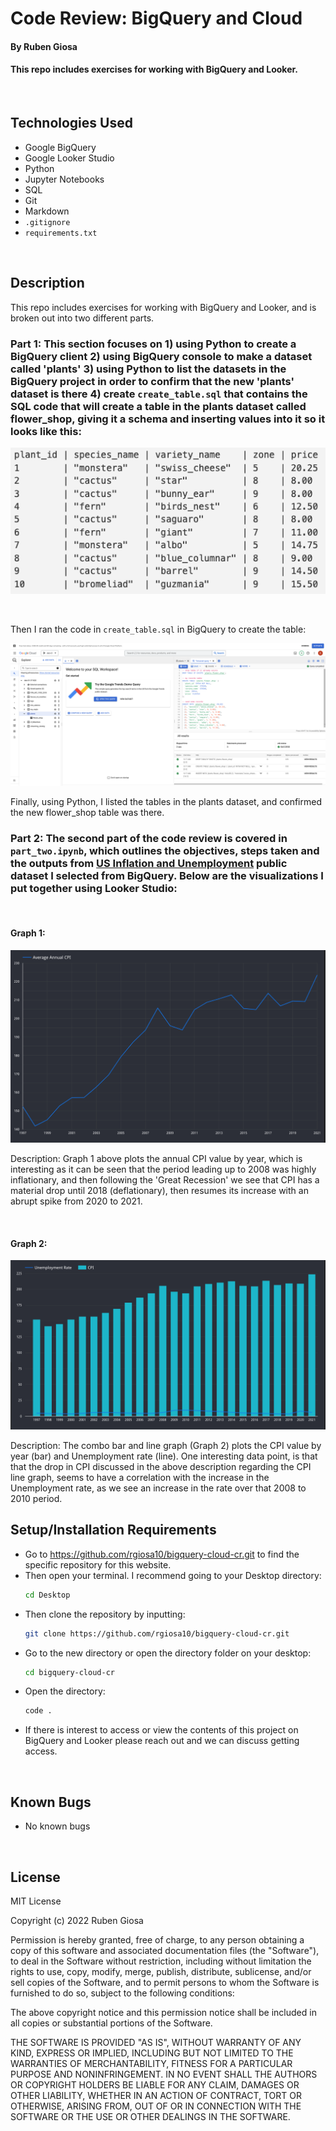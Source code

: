 # Code Review: BigQuery and Cloud

#### By Ruben Giosa

#### This repo includes exercises for working with BigQuery and Looker.

<br>

## Technologies Used

* Google BigQuery
* Google Looker Studio
* Python
* Jupyter Notebooks
* SQL
* Git
* Markdown
* `.gitignore`
* `requirements.txt`

</br>

## Description
This repo includes exercises for working with BigQuery and Looker, and is broken out into two different parts. 

### Part 1: This section focuses on 1) using Python to create a BigQuery client 2) using BigQuery console to make a dataset called 'plants' 3) using Python to list the datasets in the BigQuery project in order to confirm that the new 'plants' dataset is there 4) create `create_table.sql` that contains the SQL code that will create a table in the plants dataset called flower_shop, giving it a schema and inserting values into it so it looks like this:

![values_sql_table_creation.png](./images/values_sql_table_creation.png)

<br>

Then I ran the code in `create_table.sql` in BigQuery to create the table:

![create_flower_shop_table.png](./images/create_flower_shop_table.png)

Finally, using Python, I listed the tables in the plants dataset, and confirmed the new flower_shop table was there.

### Part 2: The second part of the code review is covered in `part_two.ipynb`, which outlines the objectives, steps taken and the outputs from [US Inflation and Unemployment](https://console.cloud.google.com/marketplace/product/bls-public-data/cpi-unemployement?project=deb-01-371820) public dataset I selected from BigQuery. Below are the visualizations I put together using Looker Studio:

<br>

#### Graph 1:
![avg_cpi](/./images/avg_cpi.png)

Description: Graph 1 above plots the annual CPI value by year, which is interesting as it can be seen that the period leading up to 2008 was highly inflationary, and then following the 'Great Recession' we see that CPI has a material drop until 2018 (deflationary), then resumes its increase with an abrupt spike from 2020 to 2021.

<br>

#### Graph 2:
![combo_graph.png](./images/combo_graph.png)

Description: The combo bar and line graph (Graph 2) plots the CPI value by year (bar) and Unemployment rate (line). One interesting data point, is that that the drop in CPI discussed in the above description regarding the CPI line graph, seems to have a correlation with the increase in the Unemployment rate, as we see an increase in the rate over that 2008 to 2010 period.


## Setup/Installation Requirements

* Go to https://github.com/rgiosa10/bigquery-cloud-cr.git to find the specific repository for this website.
* Then open your terminal. I recommend going to your Desktop directory:
    ```bash
    cd Desktop
    ```
* Then clone the repository by inputting: 
  ```bash
  git clone https://github.com/rgiosa10/bigquery-cloud-cr.git
  ```
* Go to the new directory or open the directory folder on your desktop:
  ```bash
  cd bigquery-cloud-cr
  ```
* Open the directory:
  ```bash
  code .
  ```
* If there is interest to access or view the contents of this project on BigQuery and Looker please reach out and we can discuss getting access.

</br>

## Known Bugs

* No known bugs

<br>

## License

MIT License

Copyright (c) 2022 Ruben Giosa

Permission is hereby granted, free of charge, to any person obtaining a copy of this software and associated documentation files (the "Software"), to deal in the Software without restriction, including without limitation the rights to use, copy, modify, merge, publish, distribute, sublicense, and/or sell copies of the Software, and to permit persons to whom the Software is furnished to do so, subject to the following conditions:

The above copyright notice and this permission notice shall be included in all copies or substantial portions of the Software.

THE SOFTWARE IS PROVIDED "AS IS", WITHOUT WARRANTY OF ANY KIND, EXPRESS OR IMPLIED, INCLUDING BUT NOT LIMITED TO THE WARRANTIES OF MERCHANTABILITY, FITNESS FOR A PARTICULAR PURPOSE AND NONINFRINGEMENT. IN NO EVENT SHALL THE AUTHORS OR COPYRIGHT HOLDERS BE LIABLE FOR ANY CLAIM, DAMAGES OR OTHER LIABILITY, WHETHER IN AN ACTION OF CONTRACT, TORT OR OTHERWISE, ARISING FROM, OUT OF OR IN CONNECTION WITH THE SOFTWARE OR THE USE OR OTHER DEALINGS IN THE SOFTWARE.

</br>